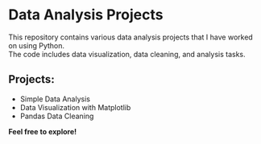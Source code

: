 # Data Analysis Projects
This repository contains various data analysis projects that I have worked on using Python.  
The code includes data visualization, data cleaning, and analysis tasks.

## Projects:
- Simple Data Analysis
- Data Visualization with Matplotlib
- Pandas Data Cleaning

**Feel free to explore!**
